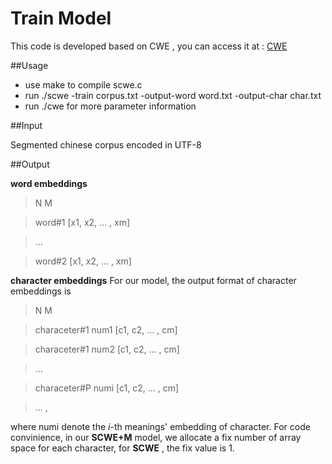 # Train Model

 This code is developed based on CWE , you can access it at : [CWE](https://github.com/Leonard-Xu/CWE)
 
##Usage
- use make to compile scwe.c
- run ./scwe -train corpus.txt -output-word word.txt -output-char char.txt
- run ./cwe for more parameter information

 ##Input
 
 Segmented chinese corpus encoded in UTF-8
 
 ##Output
 
 **word embeddings**

 > N M
 
 > word#1 [x1, x2, ... , xm]
 
 > ...
 
 > word#2 [x1, x2, ... , xm]
   
  **character embeddings**
  For our model, the output format of character embeddings is
  
  > N M
  
  >characeter#1 num1 [c1, c2, ... , cm]
  
  >characeter#1 num2 [c1, c2, ... , cm]
  
  >...
  
  >characeter#P numi [c1, c2, ... , cm]
  
  >...
  ,
  
  where numi denote the *i*-th meanings' embedding of character. For code convinience, in our **SCWE+M** model, we allocate a    fix number of array space for each character, for **SCWE** , the fix value is 1.
 
 
